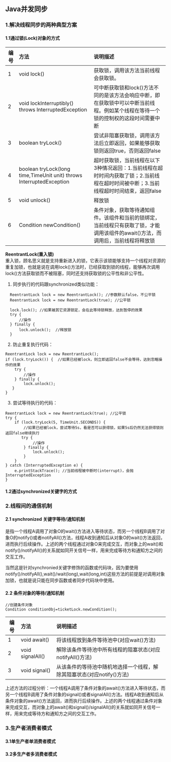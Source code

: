 ## Java并发同步
### 1.解决线程同步的两种典型方案
#### 1.1通过锁(Lock)对象的方式
编号 | 方法 | 说明描述
-|:-|:-
1 | void lock() | 获取锁，调用该方法当前线程会获取锁。
2 | void lockInterruptibly() throws InterruptedException | 可中断获取锁和lock()方法不同的是该方法会响应中断，即在获取锁中可以中断当前线程。例如某个线程在等待一个锁的控制权的这段时间需要中断
3 | boolean tryLock() | 尝试非阻塞获取锁，调用该方法后立即返回，如果能够获取锁则返回true，否则返回false
4 | boolean tryLock(long time,TimeUnit unit) throws InterruptedException | 超时获取锁，当前线程在以下3种情况返回：1.当前线程在超时时间内获取了锁；2.当前线程在超时时间被中断；3.当前线程超时时间结束，返回false
5 | void unlock() | 释放锁
6 | Condition newCondition() | 条件对象，获取等待通知组件。该组件和当前的锁绑定，当前线程只有获取了锁，才能调用该组件的await()方法，而调用后，当前线程将释放锁

**ReentrantLock(重入锁)**<br/>
重入锁，顾名思义就是支持重新进入的锁，它表示该锁能够支持一个线程对资源的重复加锁，也就是说在调用lock()方法时，已经获取到锁的线程，能够再次调用lock()方法获取锁而不被阻塞，同时还支持获取锁的公平性和非公平性。
1. 同步执行的代码跟synchronized类似功能：
```
  ReentrantLock lock = new ReentrantLock(); //参数默认false，不公平锁    
  ReentrantLock lock = new ReentrantLock(true); //公平锁    

  lock.lock(); //如果被其它资源锁定，会在此等待锁释放，达到暂停的效果    
  try {    
      //操作    
  } finally {    
      lock.unlock();  //释放锁  
  }  
```
2. 防止重复执行代码：
```
ReentrantLock lock = new ReentrantLock();    
if (lock.tryLock()) {  //如果已经被lock，则立即返回false不会等待，达到忽略操作的效果     
    try {    
        //操作    
    } finally {    
        lock.unlock();    
   }    
}
```
3. 尝试等待执行的代码：
```
ReentrantLock lock = new ReentrantLock(true); //公平锁    
try {    
    if (lock.tryLock(5, TimeUnit.SECONDS)) {        
        //如果已经被lock，尝试等待5s，看是否可以获得锁，如果5s后仍然无法获得锁则返回false继续执行    
       try {    
            //操作    
        } finally {    
            lock.unlock();    
        }    
    }    
} catch (InterruptedException e) {    
    e.printStackTrace(); //当前线程被中断时(interrupt)，会抛InterruptedException                     
}
```

#### 1.2通过synchronized关键字的方式




### 2.线程间的通信机制
#### 2.1 synchronized 关键字等待/通知机制
是指一个线程A调用了对象O的wait()方法进入等待状态，而另一个线程B调用了对象O的notify()或者notifyAll()方法，线程A收到通知后从对象O的wait()方法返回，进而执行后续操作。上述的两个线程通过对象O来完成交互，而对象上的wait()和notify()/notifyAll()的关系就如同开关信号一样，用来完成等待方和通知方之间的交互工作。

当然这是针对synchronied关键字修饰的函数或代码块，因为要使用notify()/notifyAll(),wait()/wait(long),wait(long,int)这些方法的前提是对调用对象加锁，也就是说只能在同步函数或者同步代码块中使用。

#### 2.2 条件对象的等待/通知机制
```
//创建条件对象  
Condition conditionObj=ticketLock.newCondition();  
```
编号 | 方法 | 说明描述
-|:-|:-
1 | void await() | 将该线程放到条件等待池中(对应wait()方法)
2 | void signalAll() | 解除该条件等待池中所有线程的阻塞状态(对应notifyAll()方法)
3 | void signal() | 从该条件的等待池中随机地选择一个线程，解除其阻塞状态(对应notify()方法)

上述方法的过程分析：一个线程A调用了条件对象的await()方法进入等待状态，而另一个线程B调用了条件对象的signal()或者signalAll()方法。线程A收到通知后从条件对象的await()方法返回，进而执行后续操作。上述的两个线程通过条件对象来完成交互，而对象上的await()和signal()/signalAll()的关系就如同开关信号一样，用来完成等待方和通知方之间的交互工作。

### 3.生产者消费者模式
#### 3.1单生产者单消费者模式






#### 3.2多生产者多消费者模式
